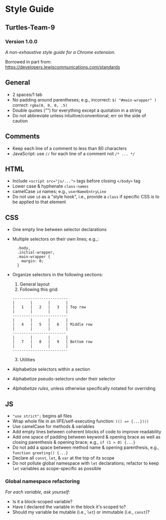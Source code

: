 # Style Guide
## Turtles-Team-9
### Version 1.0.0

_A non-exhaustive style guide for a Chrome extension._

Borrowed in part from: https://developers.lewiscommunications.com/standards

## General
- 2 spaces/1 tab
- No padding around parentheses;
  e.g., incorrect: `$( "#main-wrapper" )` _correct_: `rgba(0, 0, 0, .5)`
- Double quotes ("") for everything except a quotation in a string
- Do not abbreviate unless intuitive/conventional; err on the side of caution
## Comments
- Keep each line of a comment to less than 80 characters
- JavaScript: use `//` for each line of a comment not `/* ... */`

## HTML
- Include `<script src="js/...">` tags before closing `</body>` tag
- Lower case & hyphenate `class-names`
- camelCase `id` names; e.g., `userNameEntryLine`
- Do not use `id` as a "style hook", i.e., provide a `class` if specific CSS is
to be applied to that element

## CSS
- One empty line between selector declarations
- Multiple selectors on their own lines; e.g.,:
  ```
    .body,
    .initial-wrapper,
    .main-wrapper {
      margin: 0;
    }
  ```
- Organize selectors in the following sections:

  1. General layout
  2. Following this grid:
  ``` Closed
  -------------------------
  |       |       |       |
  |   1   |   2   |   3   | Top row
  |       |       |       |
  -------------------------
  |       |       |       |
  |   4   |   5   |   6   | Middle row
  |       |       |       |
  ------------------------
  |       |       |       |
  |   7   |   8   |   9   | Bottom row
  |       |       |       |
  -------------------------
  ```
  3. Utilities

- Alphabetize selectors within a section
- Alphabetize pseudo-selectors under their selector
- *Alphabetize rules*, unless otherwise specifically notated for overriding

## JS
- `"use strict";` begins all files
- Wrap whole file in an IIFE/self-executing function: `(() => {...})()`
- Use camelCase for methods & variables
- Add empty lines between coherent blocks of code to improve readability
- Add one space of padding between keyword & opening brace as well as closing
parenthesis &  opening brace; e.g., `if (1 > 0) {...}`
- Do not add a space between method name & opening parenthesis,
e.g., `function greeting() {...}`
- Declare all `const`, `let`, & `var` at the top of its scope
- Do not pollute global namespace with `let` declarations; refactor to keep
`let` variables as scope-specific as possible

### Global namespace refactoring
_For each variable, ask yourself_:
- Is it a block-scoped variable?
- Have I declared the variable in the block it's scoped to?
- Should my variable be mutable (i.e., `let`) or immutable (i.e., `const`)?

